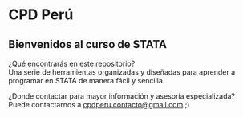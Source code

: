 # CPD Perú
## Bienvenidos al curso de STATA

¿Qué encontrarás en este repositorio? \
Una serie de herramientas organizadas y diseñadas para aprender a programar en STATA de manera fácil y sencilla.

¿Donde contactar para mayor información y asesoría especializada? \
Puede contactarnos a cpdperu.contacto@gmail.com ;)

